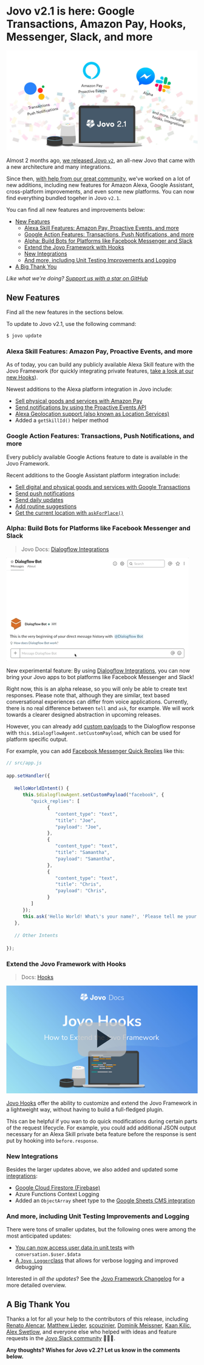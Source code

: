 # Jovo v2.1 is here: Google Transactions, Amazon Pay, Hooks, Messenger, Slack, and more

![Jovo Framework v2.1](./img/v2-1.jpg "Jovo Framework launches version 2.1")

Almost 2 months ago, [we released Jovo `v2`](https://medium.com/@einkoenig/introducing-jovo-framework-v2-c98326ac4aca), an all-new Jovo that came with a new architecture and many integrations.

Since then, [with help from our great community](#a-big-thank-you), we've worked on a lot of new additions, including new features for Amazon Alexa, Google Assistant, cross-platform improvements, and even some new platforms. You can now find everything bundled togeher in Jovo `v2.1`.

You can find all new features and improvements below:

* [New Features](#new-features)
   * [Alexa Skill Features: Amazon Pay, Proactive Events, and more](#alexa-skill-features:-amazon-pay,-proactive-events,-and-more)
   * [Google Action Features: Transactions, Push Notifications, and more](#google-action-features:-transactions,-push-notifications,-and-more)
   * [Alpha: Build Bots for Platforms like Facebook Messenger and Slack](#alpha:-build-bots-for-platforms-like-facebook-messenger-and-slack)
   * [Extend the Jovo Framework with Hooks](#extend-the-jovo-framework-with-hooks)
   * [New Integrations](#new-integrations)
   * [And more, including Unit Testing Improvements and Logging](#and-more,-including-unit-testing-improvements-and-logging)
* [A Big Thank You](#a-big-thank-you)

*Like what we're doing? [Support us with a star on GitHub](https://github.com/jovotech/jovo-framework/)* 

## New Features

Find all the new features in the sections below.

To update to Jovo v2.1, use the following command:

```sh
$ jovo update
```

### Alexa Skill Features: Amazon Pay, Proactive Events, and more

As of today, you can build any publicly available Alexa Skill feature with the Jovo Framework (for quickly integrating private features, [take a look at our new Hooks](#extend-the-jovo-framework-with-hooks)).

Newest additions to the Alexa platform integration in Jovo include:

* [Sell physical goods and services with Amazon Pay](https://www.jovo.tech/docs/amazon-alexa/pay)
* [Send notifications by using the Proactive Events API](https://www.jovo.tech/tutorials/alexa-notifications-proactive-events)
* [Alexa Geolocation support (also known as Location Services)](https://www.jovo.tech/docs/amazon-alexa/data#geolocation)
* Added a `getSkillId()` helper method


### Google Action Features: Transactions, Push Notifications, and more

Every publicly available Google Actions feature to date is available in the Jovo Framework.

Recent additions to the Google Assistant platform integration include:

* [Sell digital and physical goods and services with Google Transactions](https://www.jovo.tech/docs/google-assistant/transactions)
* [Send push notifications](https://www.jovo.tech/tutorials/google-action-notifications)
* [Send daily updates](https://www.jovo.tech/docs/google-assistant/daily-update)
* [Add routine suggestions](https://www.jovo.tech/docs/google-assistant/routine-suggestion)
* [Get the current location with `askForPlace()`](https://www.jovo.tech/docs/google-assistant/data#place-and-location)


### Alpha: Build Bots for Platforms like Facebook Messenger and Slack

> Jovo Docs: [Dialogflow Integrations](https://www.jovo.tech/docs/dialogflow-integrations/)

![Build a Slack Bot with Jovo](./img/slack-bot.gif "Build a Slack Bot with the Jovo Framework")

New experimental feature: By using [Dialogflow Integrations](https://www.jovo.tech/docs/dialogflow-integrations/), you can now bring your Jovo apps to bot platforms like Facebook Messenger and Slack!

Right now, this is an alpha release, so you will only be able to create text responses. Please note that, although they are similar, text based conversational experiences can differ from voice applications. Currently, there is no real difference between `tell` and `ask`, for example. We will work towards a clearer designed abstraction in upcoming releases.

However, you can already add [custom payloads](https://cloud.google.com/dialogflow/es/docs/intents-rich-messages#custom) to the Dialogflow response with `this.$dialogflowAgent.setCustomPayload`, which can be used for platform specific output.

For example, you can add [Facebook Messenger Quick Replies](https://developers.facebook.com/docs/messenger-platform/send-messages/quick-replies) like this:

```js
// src/app.js

app.setHandler({

   HelloWorldIntent() {
      this.$dialogflowAgent.setCustomPayload("facebook", {
         "quick_replies": [
               {
                  "content_type": "text",
                  "title": "Joe",
                  "payload": "Joe",
               },
               {
                  "content_type": "text",
                  "title": "Samantha",
                  "payload": "Samantha",
               },
               {
                  "content_type": "text",
                  "title": "Chris",
                  "payload": "Chris",
               }
         ]
      });
      this.ask('Hello World! What\'s your name?', 'Please tell me your name.');
   },

   // Other Intents

});
```


### Extend the Jovo Framework with Hooks

> Docs: [Hooks](https://www.jovo.tech/docs/hooks)

[![Video: Jovo Hooks](./img/video-jovo-hooks.jpg 'youtube-video')](https://www.youtube.com/watch?v=hBrX5srF3yU)

[Jovo Hooks](https://www.jovo.tech/docs/hooks) offer the ability to customize and extend the Jovo Framework in a lightweight way, without having to build a full-fledged plugin.

This can be helpful if you wan to do quick modifications during certain parts of the request lifecycle. For example, you could add additional JSON output necessary for an Alexa Skill private beta feature before the response is sent put by hooking into `before.response`.


### New Integrations

Besides the larger updates above, we also added and updated some [integrations](https://www.jovo.tech/docs/integrations):

* [Google Cloud Firestore (Firebase)](https://www.jovo.tech/tutorials/deploy-to-google-cloud)
* Azure Functions Context Logging
* Added an `ObjectArray` sheet type to the [Google Sheets CMS integration](https://www.jovo.tech/docs/cms/google-sheets)



### And more, including Unit Testing Improvements and Logging

There were tons of smaller updates, but the following ones were among the most anticipated updates:

* [You can now access user data in unit tests](https://www.jovo.tech/docs/unit-testing#user-data) with `conversation.$user.$data`
* [A `Jovo Logger`class](https://www.jovo.tech/docs/data/logging#jovo-logger) that allows for verbose logging and improved debugging

Interested in *all the updates*? See the [Jovo Framework Changelog](https://github.com/jovotech/jovo-framework/blob/master/CHANGELOG.md) for a more detailed overview.

## A Big Thank You

Thanks a lot for all your help to the contributors of this release, including [Renato Alencar](https://github.com/renatoalencar), [Matthew Lieder](https://github.com/IGx89), [scouzinier](https://github.com/kouz75), [Dominik Meissner](https://github.com/dominik-meissner), [Kaan Kilic](https://github.com/KaanKC), [Alex Swetlow](https://github.com/aswetlow), and everyone else who helped with ideas and feature requests in the [Jovo Slack community](https://www.jovo.tech/slack) 👏👏👏.

**Any thoughts? Wishes for Jovo v2.2? Let us know in the comments below.**


<!--[metadata]: { "description": "Learn more about Jovo Framework version 2.1, which was released in March 2019.", "author": "jan-koenig", "tags": "Releases", "og-image": "https://www.jovo.tech/img/news/2019-02-27-jovo-v2-1/v2-1.jpg" }-->
